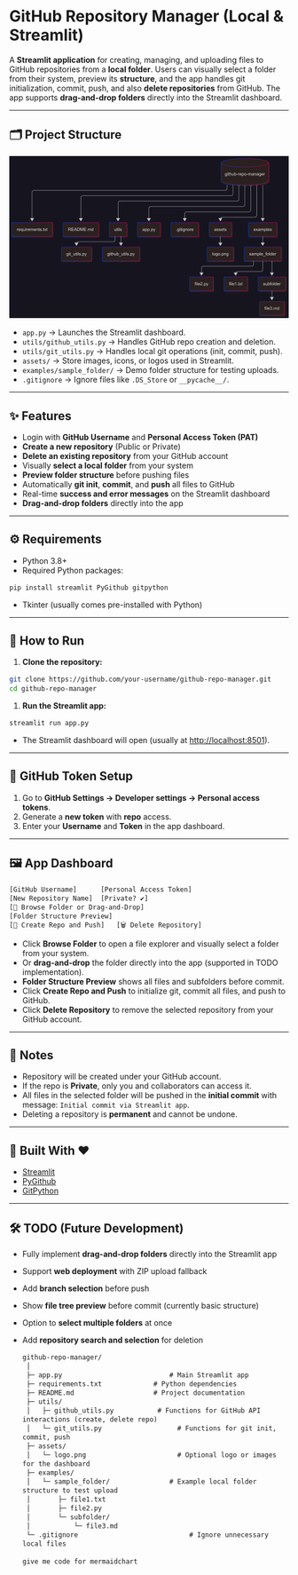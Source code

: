 # GitHub Repository Manager (Local & Streamlit)

A **Streamlit application** for creating, managing, and uploading files to GitHub repositories from a **local folder**. Users can visually select a folder from their system, preview its **structure**, and the app handles git initialization, commit, push, and also **delete repositories** from GitHub. The app supports **drag-and-drop folders** directly into the Streamlit dashboard.

---

## 🗂️ Project Structure

![Dashboard Screenshot](assets/2025-08-20-001746.png)

- `app.py` → Launches the Streamlit dashboard.
- `utils/github_utils.py` → Handles GitHub repo creation and deletion.
- `utils/git_utils.py` → Handles local git operations (init, commit, push).
- `assets/` → Store images, icons, or logos used in Streamlit.
- `examples/sample_folder/` → Demo folder structure for testing uploads.
- `.gitignore` → Ignore files like `.DS_Store` or `__pycache__/`.

---

## ✨ Features

- Login with **GitHub Username** and **Personal Access Token (PAT)**
- **Create a new repository** (Public or Private)
- **Delete an existing repository** from your GitHub account
- Visually **select a local folder** from your system
- **Preview folder structure** before pushing files
- Automatically **git init**, **commit**, and **push** all files to GitHub
- Real-time **success and error messages** on the Streamlit dashboard
- **Drag-and-drop folders** directly into the app

---

## ⚙️ Requirements

- Python 3.8+
- Required Python packages:

```bash
pip install streamlit PyGithub gitpython
```

- Tkinter (usually comes pre-installed with Python)

------

## 🚀 How to Run

1. **Clone the repository:**

```bash
git clone https://github.com/your-username/github-repo-manager.git
cd github-repo-manager
```

1. **Run the Streamlit app:**

```bash
streamlit run app.py
```

- The Streamlit dashboard will open (usually at [http://localhost:8501](http://localhost:8501/)).

------

## 🔑 GitHub Token Setup

1. Go to **GitHub Settings → Developer settings → Personal access tokens**.
2. Generate a **new token** with **repo** access.
3. Enter your **Username** and **Token** in the app dashboard.

------

## 🖼️ App Dashboard

```
[GitHub Username]      [Personal Access Token]
[New Repository Name]  [Private? ✔️]
[📂 Browse Folder or Drag-and-Drop]
[Folder Structure Preview]
[🚀 Create Repo and Push]   [🗑️ Delete Repository]
```

- Click **Browse Folder** to open a file explorer and visually select a folder from your system.
- Or **drag-and-drop** the folder directly into the app (supported in TODO implementation).
- **Folder Structure Preview** shows all files and subfolders before commit.
- Click **Create Repo and Push** to initialize git, commit all files, and push to GitHub.
- Click **Delete Repository** to remove the selected repository from your GitHub account.

------

## 📌 Notes

- Repository will be created under your GitHub account.
- If the repo is **Private**, only you and collaborators can access it.
- All files in the selected folder will be pushed in the **initial commit** with message: `Initial commit via Streamlit app`.
- Deleting a repository is **permanent** and cannot be undone.

------

## 📢 Built With ❤️

- [Streamlit](https://streamlit.io/)
- [PyGithub](https://pygithub.readthedocs.io/)
- [GitPython](https://gitpython.readthedocs.io/)

------

## 🛠️ TODO (Future Development)

- Fully implement **drag-and-drop folders** directly into the Streamlit app

- Support **web deployment** with ZIP upload fallback

- Add **branch selection** before push

- Show **file tree preview** before commit (currently basic structure)

- Option to **select multiple folders** at once

- Add **repository search and selection** for deletion

  

  ```
  github-repo-manager/
   │
   ├─ app.py              			   # Main Streamlit app
   ├─ requirements.txt    		   # Python dependencies
   ├─ README.md           		   # Project documentation
   ├─ utils/
   │   ├─ github_utils.py    		# Functions for GitHub API interactions (create, delete repo)
   │   └─ git_utils.py      		     # Functions for git init, commit, push
   ├─ assets/
   │   └─ logo.png      		         # Optional logo or images for the dashboard
   ├─ examples/
   │   └─ sample_folder/     	       # Example local folder structure to test upload
   │       ├─ file1.txt
   │       ├─ file2.py
   │       └─ subfolder/
   │           └─ file3.md
   └─ .gitignore        		            # Ignore unnecessary local files 
  
  give me code for mermaidchart
  ```

  
